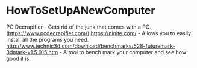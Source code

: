 # HowToSetUpANewComputer
PC Decrapifier - Gets rid of the junk that comes with a PC.(https://www.pcdecrapifier.com/)
https://ninite.com/ - Allows you to easily install all the programs you need.
http://www.technic3d.com/download/benchmarks/528-futuremark-3dmark-v1.5.915.htm - A tool to bench mark your computer and see how good it is.
